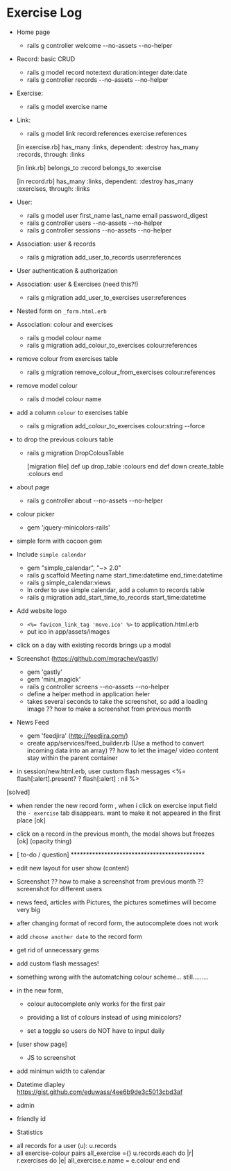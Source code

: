 # Exercise Log
- Home page
  + rails g controller welcome --no-assets --no-helper

- Record: basic CRUD
  + rails g model record note:text duration:integer date:date
  + rails g controller records --no-assets --no-helper

- Exercise:
  + rails g model exercise name

- Link:
  + rails g model link record:references exercise:references

  [in exercise.rb]
    has_many :links, dependent: :destroy
    has_many :records, through: :links

  [in link.rb]
    belongs_to :record
    belongs_to :exercise

  [in record.rb]
    has_many :links, dependent: :destroy
    has_many :exercises, through: :links

- User:
  + rails g model user first_name last_name email password_digest
  + rails g controller users --no-assets --no-helper
  + rails g controller sessions --no-assets --no-helper

- Association: user & records
  + rails g migration add_user_to_records user:references

- User authentication & authorization

- Association: user & Exercises (need this?!)
  + rails g migration add_user_to_exercises user:references

- Nested form on `_form.html.erb`

- Association: colour and exercises
  + rails g model colour name
  + rails g migration add_colour_to_exercises colour:references

- remove colour from exercises table
  + rails g migration remove_colour_from_exercises colour:references

- remove model colour
  + rails d model colour name

- add a column `colour` to exercises table
  + rails g migration add_colour_to_exercises colour:string --force

- to drop the previous colours table
  + rails g migration DropColousTable

    [migration file]
      def up
        drop_table :colours
      end
      def down
        create_table :colours
      end

- about page
  + rails g controller about --no-assets --no-helper

* colour picker
  - gem 'jquery-minicolors-rails'

* simple form with cocoon gem

* Include `simple calendar`
   - gem "simple_calendar", "~> 2.0"
   <!-- + *= require simple_calendar  -->
   + rails g scaffold Meeting name start_time:datetime end_time:datetime
   + rails g simple_calendar:views

   - In order to use simple calendar, add a column to records table
   + rails g migration add_start_time_to_records start_time:datetime

* Add website logo
  - `<%= favicon_link_tag 'move.ico' %>` to application.html.erb
  - put ico in app/assets/images

* click on a day with existing records brings up a modal

* Screenshot (https://github.com/mgrachev/gastly)
  - gem 'gastly'
  - gem 'mini_magick'
  - rails g controller screens --no-assets --no-helper
  - define a helper method in application heler
  - takes several seconds to take the screenshot, so add a loading image
  ?? how to make a screenshot from previous month

* News Feed
  - gem 'feedjira' (http://feedjira.com/)
  - create app/services/feed_builder.rb
    (Use a method to convert incoming data into an array)
  ?? how to let the image/ video content stay within the parent container
  <!-- $('img').css({"width": "50%", "height": "50%"}); -->


* in session/new.html.erb, user custom flash messages
      <%= flash[:alert].present? ? flash[:alert] : nil %>

[solved]

- when render the new record form , when i click on exercise input field
the `- exercise` tab disappears. want to make it not appeared in the first place [ok]

- click on a record in the previous month, the modal shows but freezes [ok]
(opacity thing)


* [ to-do / question] ********************************************
- edit new layout for user show (content)
- Screenshot
  ?? how to make a screenshot from previous month
  ?? screenshot for different users
- news feed, articles with Pictures, the pictures sometimes will become very big

- after changing format of record form, the autocomplete does not work

- add `choose another date` to the record form
- get rid of unnecessary gems

- add custom flash messages!


- something wrong with the automatching colour scheme... still.........

- in the new form,
  + colour autocomplete only works for the first pair
  + providing a list of colours instead of using minicolors?

  + set a toggle so users do NOT have to input daily

- [user show page]
  + JS to screenshot

- add minimun width to calendar

- Datetime diapley
  https://gist.github.com/eduwass/4ee6b9de3c5013cbd3af
- admin
- friendly id

* Statistics

- all records for a user (u): u.records
- all exercise-colour pairs
all_exercise ={}
u.records.each do |r|
  r.exercises do |e|
    all_exercise.e.name = e.colour
  end
end













<!--  -->
